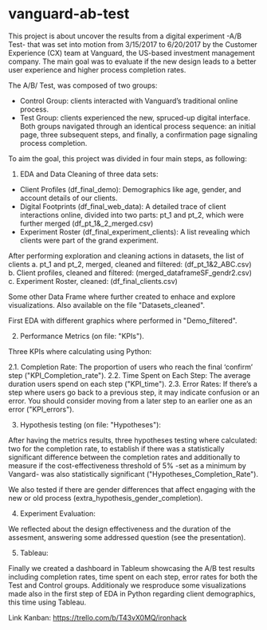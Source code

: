 # vanguard-ab-test

This project is about uncover the results from a digital experiment -A/B Test- that was set into motion from 3/15/2017 to 6/20/2017 by the Customer Experience (CX) team at Vanguard, the US-based investment management company. The main goal was to evaluate if the new design leads to a better user experience and higher process completion rates.

The A/B/ Test, was composed of two groups: 
- Control Group: clients interacted with Vanguard’s traditional online process.
- Test Group: clients experienced the new, spruced-up digital interface.
Both groups navigated through an identical process sequence: an initial page, three subsequent steps, and finally, a confirmation page signaling process completion.

To aim the goal, this project was divided in four main steps, as following:

1. EDA and Data Cleaning of three data sets:

- Client Profiles (df_final_demo): Demographics like age, gender, and account details of our clients.
- Digital Footprints (df_final_web_data): A detailed trace of client interactions online, divided into two parts: pt_1 and pt_2, which were further merged (df_pt_1&_2_merged.csv)
- Experiment Roster (df_final_experiment_clients): A list revealing which clients were part of the grand experiment.

After performing exploration and cleaning actions in datasets, the list of clients 
a. pt_1 and pt_2, merged, cleaned and filtered: (df_pt_1&2_ABC.csv)
b. Client profiles, cleaned and filtered: (merged_dataframeSF_gendr2.csv)
c. Experiment Roster, cleaned: (df_final_clients.csv)

Some other Data Frame where further created to enhace and explore visualizations. Also available on the file "Datasets_cleaned".

First EDA with different graphics where performed in "Demo_filtered".

2. Performance Metrics (on file: "KPIs").  

Three KPIs where calculating using Python:

2.1. Completion Rate: The proportion of users who reach the final ‘confirm’ step ("KPI_Completion_rate").
2.2. Time Spent on Each Step: The average duration users spend on each step ("KPI_time").
2.3. Error Rates: If there’s a step where users go back to a previous step, it may indicate confusion or an error. You should consider moving from a later step to an earlier one as an error ("KPI_errors").

3. Hypothesis testing (on file: "Hypotheses"): 

After having the metrics results, three hypotheses testing where calculated: two for the completion rate, to establish if there was a statistically significant difference between the completion rates and additionally to measure if the cost-effectiveness threshold of 5% -set as a minimum by Vangard- was also statistically significant ("Hypotheses_Completion_Rate").

We also tested if there are gender differences that affect engaging with the new or old process (extra_hypothesis_gender_completion).

4. Experiment Evaluation: 

We reflected about the design effectiveness and the duration of the assesment, answering some addressed question (see the presentation).

5. Tableau: 

Finally we created a dashboard in Tableum showcasing the A/B test results including completion rates, time spent on each step, error rates for both the Test and Control groups. 
Additionaly we resproduce some visualizations made also in the first step of EDA in Python regarding client demographics, this time using Tableau. 


Link Kanban: https://trello.com/b/T43vX0MQ/ironhack
